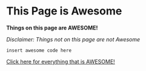 # This Page is Awesome
**Things on this page are AWESOME!**

*Disclaimer: Things not on this page are not Awesome*

```insert awesome code here```

[Click here for everything that is AWESOME!](https://www.youtube.com/watch?v=StTqXEQ2l-Y)